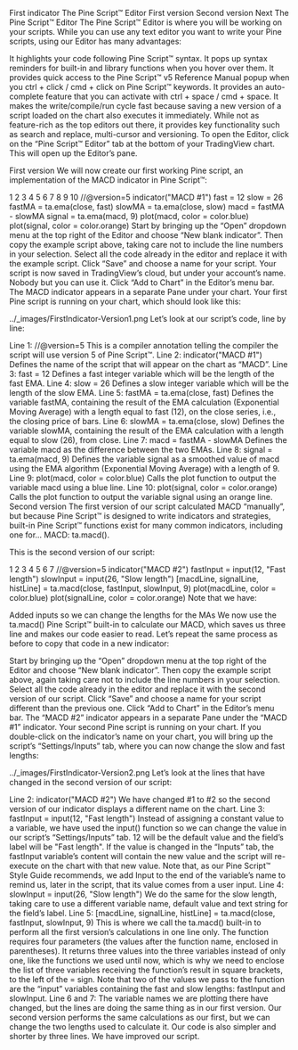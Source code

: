 First indicator
The Pine Script™ Editor
First version
Second version
Next
The Pine Script™ Editor
The Pine Script™ Editor is where you will be working on your scripts. While you can use any text editor you want to write your Pine scripts, using our Editor has many advantages:

It highlights your code following Pine Script™ syntax.
It pops up syntax reminders for built-in and library functions when you hover over them.
It provides quick access to the Pine Script™ v5 Reference Manual popup when you ctrl + click / cmd + click on Pine Script™ keywords.
It provides an auto-complete feature that you can activate with ctrl + space / cmd + space.
It makes the write/compile/run cycle fast because saving a new version of a script loaded on the chart also executes it immediately.
While not as feature-rich as the top editors out there, it provides key functionality such as search and replace, multi-cursor and versioning.
To open the Editor, click on the “Pine Script™ Editor” tab at the bottom of your TradingView chart. This will open up the Editor’s pane.

First version
We will now create our first working Pine script, an implementation of the MACD indicator in Pine Script™:

 1
 2
 3
 4
 5
 6
 7
 8
 9
10
//@version=5
indicator("MACD #1")
fast = 12
slow = 26
fastMA = ta.ema(close, fast)
slowMA = ta.ema(close, slow)
macd = fastMA - slowMA
signal = ta.ema(macd, 9)
plot(macd, color = color.blue)
plot(signal, color = color.orange)
Start by bringing up the “Open” dropdown menu at the top right of the Editor and choose “New blank indicator”.
Then copy the example script above, taking care not to include the line numbers in your selection.
Select all the code already in the editor and replace it with the example script.
Click “Save” and choose a name for your script. Your script is now saved in TradingView’s cloud, but under your account’s name. Nobody but you can use it.
Click “Add to Chart” in the Editor’s menu bar. The MACD indicator appears in a separate Pane under your chart.
Your first Pine script is running on your chart, which should look like this:

../_images/FirstIndicator-Version1.png
Let’s look at our script’s code, line by line:

Line 1: //@version=5
This is a compiler annotation telling the compiler the script will use version 5 of Pine Script™.
Line 2: indicator("MACD #1")
Defines the name of the script that will appear on the chart as “MACD”.
Line 3: fast = 12
Defines a fast integer variable which will be the length of the fast EMA.
Line 4: slow = 26
Defines a slow integer variable which will be the length of the slow EMA.
Line 5: fastMA = ta.ema(close, fast)
Defines the variable fastMA, containing the result of the EMA calculation (Exponential Moving Average) with a length equal to fast (12), on the close series, i.e., the closing price of bars.
Line 6: slowMA = ta.ema(close, slow)
Defines the variable slowMA, containing the result of the EMA calculation with a length equal to slow (26), from close.
Line 7: macd = fastMA - slowMA
Defines the variable macd as the difference between the two EMAs.
Line 8: signal = ta.ema(macd, 9)
Defines the variable signal as a smoothed value of macd using the EMA algorithm (Exponential Moving Average) with a length of 9.
Line 9: plot(macd, color = color.blue)
Calls the plot function to output the variable macd using a blue line.
Line 10: plot(signal, color = color.orange)
Calls the plot function to output the variable signal using an orange line.
Second version
The first version of our script calculated MACD “manually”, but because Pine Script™ is designed to write indicators and strategies, built-in Pine Script™ functions exist for many common indicators, including one for… MACD: ta.macd().

This is the second version of our script:

1
2
3
4
5
6
7
//@version=5
indicator("MACD #2")
fastInput = input(12, "Fast length")
slowInput = input(26, "Slow length")
[macdLine, signalLine, histLine] = ta.macd(close, fastInput, slowInput, 9)
plot(macdLine, color = color.blue)
plot(signalLine, color = color.orange)
Note that we have:

Added inputs so we can change the lengths for the MAs
We now use the ta.macd() Pine Script™ built-in to calculate our MACD, which saves us three line and makes our code easier to read.
Let’s repeat the same process as before to copy that code in a new indicator:

Start by bringing up the “Open” dropdown menu at the top right of the Editor and choose “New blank indicator”.
Then copy the example script above, again taking care not to include the line numbers in your selection.
Select all the code already in the editor and replace it with the second version of our script.
Click “Save” and choose a name for your script different than the previous one.
Click “Add to Chart” in the Editor’s menu bar. The “MACD #2” indicator appears in a separate Pane under the “MACD #1” indicator.
Your second Pine script is running on your chart. If you double-click on the indicator’s name on your chart, you will bring up the script’s “Settings/Inputs” tab, where you can now change the slow and fast lengths:

../_images/FirstIndicator-Version2.png
Let’s look at the lines that have changed in the second version of our script:

Line 2: indicator("MACD #2")
We have changed #1 to #2 so the second version of our indicator displays a different name on the chart.
Line 3: fastInput = input(12, "Fast length")
Instead of assigning a constant value to a variable, we have used the input() function so we can change the value in our script’s “Settings/Inputs” tab. 12 will be the default value and the field’s label will be "Fast length". If the value is changed in the “Inputs” tab, the fastInput variable’s content will contain the new value and the script will re-execute on the chart with that new value. Note that, as our Pine Script™ Style Guide recommends, we add Input to the end of the variable’s name to remind us, later in the script, that its value comes from a user input.
Line 4: slowInput = input(26, "Slow length")
We do the same for the slow length, taking care to use a different variable name, default value and text string for the field’s label.
Line 5: [macdLine, signalLine, histLine] = ta.macd(close, fastInput, slowInput, 9)
This is where we call the ta.macd() built-in to perform all the first version’s calculations in one line only. The function requires four parameters (the values after the function name, enclosed in parentheses). It returns three values into the three variables instead of only one, like the functions we used until now, which is why we need to enclose the list of three variables receiving the function’s result in square brackets, to the left of the = sign. Note that two of the values we pass to the function are the “input” variables containing the fast and slow lengths: fastInput and slowInput.
Line 6 and 7:
The variable names we are plotting there have changed, but the lines are doing the same thing as in our first version.
Our second version performs the same calculations as our first, but we can change the two lengths used to calculate it. Our code is also simpler and shorter by three lines. We have improved our script.
